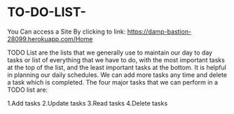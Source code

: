 # TO-DO-LIST-
You Can access a Site By clicking to link:  https://damp-bastion-28099.herokuapp.com/Home

TODO List are the lists that we generally use to maintain our day to day tasks or list of everything that we have to do, with the most important tasks at the top of the list, and the least important tasks at the bottom. It is helpful in planning our daily schedules. We can add more tasks any time and delete a task which is completed. The four major tasks that we can perform in a TODO list are:

1.Add tasks
2.Update tasks
3.Read tasks
4.Delete tasks

